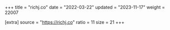 +++
title = "richj.co"
date = "2022-03-22"
updated = "2023-11-17"
weight = 22007

[extra]
source = "https://richj.co"
ratio = 11
size = 21
+++
